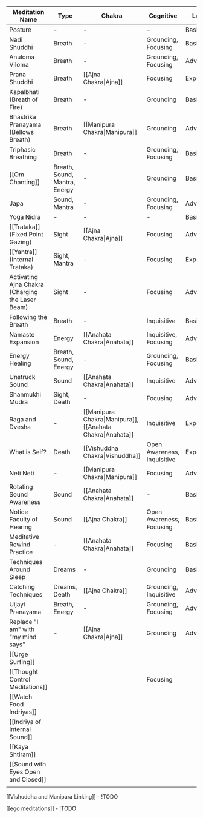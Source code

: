 
| Meditation Name                                    | Type                          | Chakra                                                     | Cognitive                   | Level    | Diagnosis                   |
| -------------------------------------------------- | ----------------------------- | ---------------------------------------------------------- | --------------------------- | -------- | --------------------------- |
| Posture                                            | -                             | -                                                          | -                           | Basic    | -                           |
| Nadi Shuddhi                                       | Breath                        | -                                                          | Grounding, Focusing         | Basic    | [[Anxiety]] [[Depression]]  |
| Anuloma Viloma                                     | Breath                        | -                                                          | Grounding, Focusing         | Advanced | -                           |
| Prana Shuddhi                                      | Breath                        | [[Ajna Chakra\|Ajna]]                                      | Focusing                    | Expert   | -                           |
| Kapalbhati (Breath of Fire)                        | Breath                        | -                                                          | Grounding                   | Basic    | [[Anxiety]]                 |
| Bhastrika Pranayama (Bellows Breath)               | Breath                        | [[Manipura Chakra\|Manipura]]                              | Grounding                   | Advanced | [[Depression]]              |
| Triphasic Breathing                                | Breath                        | -                                                          | Grounding, Focusing         | Basic    | [[Depression]]              |
| [[Om Chanting]]                                    | Breath, Sound, Mantra, Energy | -                                                          | Grounding                   | Basic    | [[Anxiety]], [[Depression]] |
| Japa                                               | Sound, Mantra                 | -                                                          | Grounding, Focusing         | Advanced | -                           |
| Yoga Nidra                                         | -                             | -                                                          | -                           | Basic    | -                           |
| [[Trataka]] (Fixed Point Gazing)                   | Sight                         | [[Ajna Chakra\|Ajna]]                                      | Focusing                    | Advanced | -                           |
| [[Yantra]] (Internal Trataka)                      | Sight, Mantra                 | -                                                          | Focusing                    | Expert   | -                           |
| Activating Ajna Chakra (Charging the Laser Beam)   | Sight                         | -                                                          | Focusing                    | Advanced | -                           |
| Following the Breath                               | Breath                        | -                                                          | Inquisitive                 | Basic    | -                           |
| Namaste Expansion                                  | Energy                        | [[Anahata Chakra\|Anahata]]                                | Inquisitive, Focusing       | Advanced | [[Depression]]              |
| Energy Healing                                     | Breath, Sound, Energy         | -                                                          | Grounding, Focusing         | Basic    | [[Depression]]              |
| Unstruck Sound                                     | Sound                         | [[Anahata Chakra\|Anahata]]                                | Inquisitive                 | Advanced | [[Depression]]              |
| Shanmukhi Mudra                                    | Sight, Death                  | -                                                          | Focusing                    | Advanced | [[Anxiety]]                 |
| Raga and Dvesha                                    | -                             | [[Manipura Chakra\|Manipura]], [[Anahata Chakra\|Anahata]] | Inquisitive                 | Expert   | -                           |
| What is Self?                                      | Death                         | [[Vishuddha Chakra\|Vishuddha]]                            | Open Awareness, Inquisitive | Expert   | -                           |
| Neti Neti                                          | -                             | [[Manipura Chakra\|Manipura]]                              | Focusing                    | Advanced | -                           |
| Rotating Sound Awareness                           | Sound                         | [[Anahata Chakra\|Anahata]]                                | -                           | Basic    | -                           |
| Notice Faculty of Hearing                          | Sound                         | [[Ajna Chakra]]                                            | Open Awareness, Focusing    | Basic    | -                           |
| Meditative Rewind Practice                         | -                             | [[Anahata Chakra\|Anahata]]                                | Focusing                    | Basic    | -                           |
| Techniques Around Sleep                            | Dreams                        | -                                                          | Grounding                   | Basic    | -                           |
| Catching Techniques                                | Dreams, Death                 | [[Ajna Chakra]]                                            | Grounding, Inquisitive      | Advanced | -                           |
| Uijayi Pranayama                                   | Breath, Energy                | -                                                          | Grounding, Focusing         | Advanced | -                           |
| Replace "I am" with "my mind says"                 | -                             | [[Ajna Chakra\|Ajna]]                                      | Grounding                   | Advanced | [[Anxiety]], [[Depression]] |
| [[Urge Surfing]]                                   |                               |                                                            |                             |          | ADHD / Motivation           |
| [[Thought Control Meditations]]                    |                               |                                                            | Focusing                    |          | ADHD / Motivation           |
| [[Watch Food Indriyas]]                            |                               |                                                            |                             |          |                             |
| [[Indriya of Internal Sound]]                      |                               |                                                            |                             |          |                             |
| [[Kaya Shtiram]]                                   |                               |                                                            |                             |          |                             |
| [[Sound with Eyes Open and Closed]]                |                               |                                                            |                             |          |                             |
|                                                    |                               |                                                            |                             |          |                             |

[[Vishuddha and Manipura Linking]] - !TODO

[[ego meditations]] - !TODO

